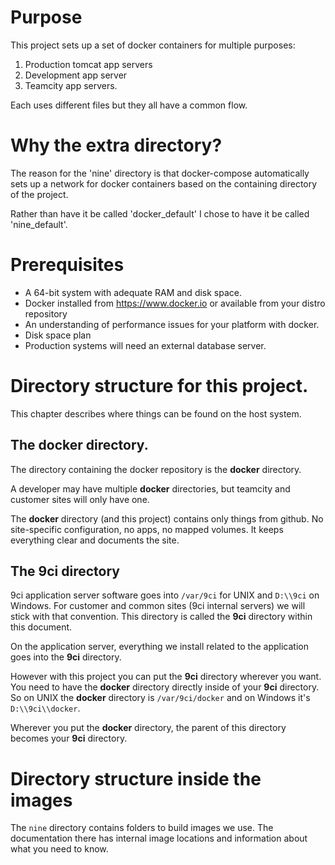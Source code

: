 # Purpose

This project sets up a set of docker containers for multiple purposes:

1. Production tomcat app servers
2. Development app server
3. Teamcity app servers.

Each uses different files but they all have a common flow.

# Why the extra directory?

The reason for the 'nine' directory is that docker-compose automatically sets up a network for
docker containers based on the containing directory of the project.

Rather than have it be called 'docker_default' I chose to have it be called 'nine_default'.

# Prerequisites

* A 64-bit system with adequate RAM and disk space.
* Docker installed from https://www.docker.io or available from your distro repository
* An understanding of performance issues for your platform with docker.
* Disk space plan
* Production systems will need an external database server.

# Directory structure for this project.

This chapter describes where things can be found on the host system.

## The docker directory.

The directory containing the docker repository is the __docker__ directory.

A developer may have multiple __docker__ directories, but teamcity and customer sites will
only have one.

The __docker__ directory (and this project) contains only things from github. No site-specific
configuration, no apps, no mapped volumes. It keeps everything clear and documents the site.

## The 9ci directory

9ci application server software goes into `/var/9ci` for UNIX and `D:\\9ci` on Windows. For
customer and common sites (9ci internal servers) we will stick with that convention. This
directory is called the __9ci__ directory within this document.

On the application server, everything we install related to the application goes into the
__9ci__ directory.

However with this project you can put the __9ci__ directory wherever you want. You need to have
the __docker__ directory directly inside of your __9ci__ directory. So on UNIX the __docker__
directory is `/var/9ci/docker` and on Windows it's `D:\\9ci\\docker`.

Wherever you put the __docker__ directory, the parent of this directory becomes your __9ci__
directory.

# Directory structure inside the images

The `nine` directory contains folders to build images we use. The documentation there
has internal image locations and information about what you need to know.